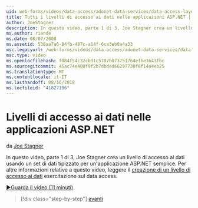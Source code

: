 ```yaml
---
uid: web-forms/videos/data-access/adonet-data-services/data-access-layers-in-aspnet-applications
title: Tutti i livelli di accesso ai dati nelle applicazioni ASP.NET | Microsoft Docs
author: JoeStagner
description: In questo video, parte 1 di 3, Joe Stagner crea un livello di accesso ai dati usando un set di dati tipizzato per un'applicazione ASP.NET semplice. Per altre informazioni su...
ms.author: riande
ms.date: 08/07/2008
ms.assetid: 536aa7a6-84fb-487c-a14f-6ca3eb8a4a33
msc.legacyurl: /web-forms/videos/data-access/adonet-data-services/data-access-layers-in-aspnet-applications
msc.type: video
ms.openlocfilehash: f084f54c32cb31c5787b073751764efbe1643fbc
ms.sourcegitcommit: 45ac74e400f9f2b7dbded66297730f6f14a4eb25
ms.translationtype: MT
ms.contentlocale: it-IT
ms.lasthandoff: 08/16/2018
ms.locfileid: "41827196"
---
```

<a name="data-access-layers-in-aspnet-applications"></a>Livelli di accesso ai dati nelle applicazioni ASP.NET
====================
da [Joe Stagner](https://github.com/JoeStagner)

In questo video, parte 1 di 3, Joe Stagner crea un livello di accesso ai dati usando un set di dati tipizzato per un'applicazione ASP.NET semplice. Per altre informazioni relative a questo video, leggere il [creazione di un livello di accesso ai dati](../../../overview/data-access/introduction/creating-a-data-access-layer-vb.md) esercitazione sul data access.

[&#9654;Guarda il video (11 minuti)](https://channel9.msdn.com/Blogs/ASP-NET-Site-Videos/data-access-layers-in-aspnet-applications)

> [!div class="step-by-step"]
> [avanti](how-to-manually-bind-a-dataset-to-a-datagrid.md)
